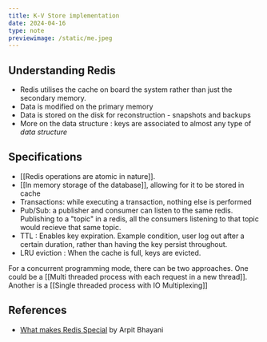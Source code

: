 ```yaml
---
title: K-V Store implementation
date: 2024-04-16
type: note
previewimage: /static/me.jpeg
---
```

## Understanding Redis

- Redis utilises the cache on board the system rather than just the secondary memory. 
- Data is modified on the primary memory
- Data is stored on the disk for reconstruction - snapshots and backups
- More on the data structure : keys are associated to almost any type of *data structure*

## Specifications

- [[Redis operations are atomic in nature]]. 
- [[In memory storage of the database]], allowing for it to be stored in cache
- Transactions: while executing a transaction, nothing else is performed
- Pub/Sub: a publisher and consumer can listen to the same redis. Publishing to a "topic" in a redis, all the consumers listening to that topic would recieve that same topic.
- TTL : Enables key expiration. Example condition, user log out after a certain duration, rather than having the key persist throughout.
- LRU eviction : When the cache is full, keys are evicted.  

For a concurrent programming mode, there can be two approaches. One could be a [[Multi threaded process with each request in a new thread]]. Another is a [[Single threaded process with IO Multiplexing]]

## References 
- [What makes Redis Special](https://www.youtube.com/watch?v=h30k7YixrMo) by Arpit Bhayani